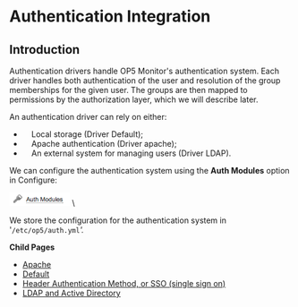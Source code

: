 # Authentication Integration

## Introduction

Authentication drivers handle OP5 Monitor's authentication system. Each driver handles both authentication of the user and resolution of the group memberships for the given user. The groups are then mapped to permissions by the authorization layer, which we will describe later.

An authentication driver can rely on either:

-     Local storage (Driver Default);
-     Apache authentication (Driver apache);
-     An external system for managing users (Driver LDAP).

We can configure the authentication system using the **Auth Modules** option in Configure:

![](images/16482389/16679133.png) \


We store the configuration for the authentication system in '`/etc/op5/auth.yml`*'.*

**Child Pages**

- [Apache](Apache)
- [Default](Default)
- [Header Authentication Method, or SSO (single sign on)](Header_auth_SSO)
- [LDAP and Active Directory](LDAP_and_Active_Directory)

